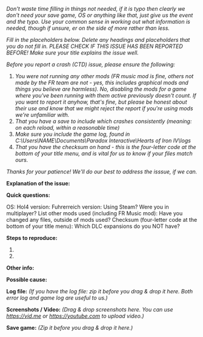 _Don't waste time filling in things not needed, if it is typo then clearly we don't need your save game, OS or anything like that, just give us the event and the typo. Use your common sense in working out what information is needed, though if unsure, er on the side of more rather than less._

_Fill in the placeholders below. Delete any headings and placeholders that you do not fill in.
PLEASE CHECK IF THIS ISSUE HAS BEEN REPORTED BEFORE!
Make sure your title explains the issue well._

_Before you report a crash (CTD) issue, please ensure the following:_
1. _You were not running any other mods (FR music mod is fine, others not made by the FR team are not - yes, this includes graphical mods and things you believe are harmless). No, disabling the mods for a game where you've been running with them active previously doesn't count. If you want to report it anyhow, that's fine, but please be honest about their use and know that we might reject the report if you're using mods we're unfamiliar with._
2. _That you have a save to include which crashes consistently (meaning: on each reload, within a reasonable time)_
3. _Make sure you include the game log, found in C:\Users\NAME\Documents\Paradox Interactive\Hearts of Iron IV\logs_
4. _That you have the checksum on hand - this is the four-letter code at the bottom of your title menu, and is vital for us to know if your files match ours._

_Thanks for your patience! We'll do our best to address the isssue, if we can._


**Explanation of the issue:**


**Quick questions:**

OS:
HoI4 version:
Fuhrerreich version:
Using Steam?
Were you in multiplayer?
List other mods used (including FR Music mod):
Have you changed any files, outside of mods used?
Checksum (four-letter code at the bottom of your title menu):
Which DLC expansions do you NOT have?

**Steps to reproduce:**

1.

2.

**Other info:**


**Possible cause:**


**Log file:**
_(If you have the log file: zip it before you drag & drop it here. Both error log and game log are useful to us.)_

**Screenshots / Video:**
_(Drag & drop screenshots here. You can use https://vid.me or https://youtube.com to upload video.)_

**Save game:**
_(Zip it before you drag & drop it here.)_
